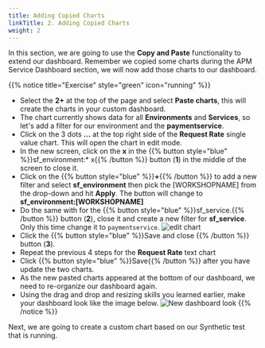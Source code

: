 ```yaml
---
title: Adding Copied Charts
linkTitle: 2. Adding Copied Charts
weight: 2
---
```


In this section, we are going to use the **Copy and Paste** functionality to extend our dashboard. Remember we copied some charts during the APM Service Dashboard section, we will now add those charts to our dashboard.

{{% notice title="Exercise" style="green" icon="running" %}}

* Select the **2+** at the top of the page and select **Paste charts**, this will create the charts in your custom dashboard.
* The chart currently shows data for all **Environments** and **Services**, so let's add a filter for our environment and the **paymentservice**.
* Click on the 3 dots **...** at the top right side of the **Request Rate** single value chart. This will open the chart in edit mode.
* In the new screen, click on the **x** in the {{% button style="blue" %}}sf_environment:* x{{% /button %}} button (**1**) in the middle of the screen to close it.
* Click on the {{% button style="blue" %}}**+**{{% /button %}}  to add a new filter and select **sf_environment** then pick the [WORKSHOPNAME] from the drop-down and hit **Apply**. The button will change to **sf_environment:[WORKSHOPNAME]**
* Do the same with for the {{% button style="blue" %}}sf_service.{{% /button %}} button (**2**), close it and create a new filter for **sf_service**. Only this time change it to `paymentservice`.
  ![edit chart](../images/edit-chart.png)
* Click the {{% button style="blue" %}}Save and close {{% /button %}} button (**3**).
* Repeat the previous 4 steps for the **Request Rate** text chart
* Click {{% button style="blue" %}}Save{{% /button %}} after you  have update the two charts.
* As the new pasted charts appeared at the bottom of our dashboard, we need to re-organize our dashboard again.
* Using the drag and drop and resizing skills you learned earlier, make your dashboard look like the image below.
  ![New dashboard look](../images/copyandpastedcharts.png)
{{% /notice %}}

Next, we are going to create a custom chart based on our Synthetic test that is running.
